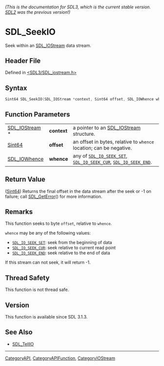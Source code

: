 ###### (This is the documentation for SDL3, which is the current stable version. [SDL2](https://wiki.libsdl.org/SDL2/) was the previous version!)
# SDL_SeekIO

Seek within an [SDL_IOStream](SDL_IOStream) data stream.

## Header File

Defined in [<SDL3/SDL_iostream.h>](https://github.com/libsdl-org/SDL/blob/main/include/SDL3/SDL_iostream.h)

## Syntax

```c
Sint64 SDL_SeekIO(SDL_IOStream *context, Sint64 offset, SDL_IOWhence whence);
```

## Function Parameters

|                                |             |                                                                                                                          |
| ------------------------------ | ----------- | ------------------------------------------------------------------------------------------------------------------------ |
| [SDL_IOStream](SDL_IOStream) * | **context** | a pointer to an [SDL_IOStream](SDL_IOStream) structure.                                                                  |
| [Sint64](Sint64)               | **offset**  | an offset in bytes, relative to `whence` location; can be negative.                                                      |
| [SDL_IOWhence](SDL_IOWhence)   | **whence**  | any of [`SDL_IO_SEEK_SET`](SDL_IO_SEEK_SET), [`SDL_IO_SEEK_CUR`](SDL_IO_SEEK_CUR), [`SDL_IO_SEEK_END`](SDL_IO_SEEK_END). |

## Return Value

([Sint64](Sint64)) Returns the final offset in the data stream after the
seek or -1 on failure; call [SDL_GetError](SDL_GetError)() for more
information.

## Remarks

This function seeks to byte `offset`, relative to `whence`.

`whence` may be any of the following values:

- [`SDL_IO_SEEK_SET`](SDL_IO_SEEK_SET): seek from the beginning of data
- [`SDL_IO_SEEK_CUR`](SDL_IO_SEEK_CUR): seek relative to current read point
- [`SDL_IO_SEEK_END`](SDL_IO_SEEK_END): seek relative to the end of data

If this stream can not seek, it will return -1.

## Thread Safety

This function is not thread safe.

## Version

This function is available since SDL 3.1.3.

## See Also

- [SDL_TellIO](SDL_TellIO)

----
[CategoryAPI](CategoryAPI), [CategoryAPIFunction](CategoryAPIFunction), [CategoryIOStream](CategoryIOStream)

